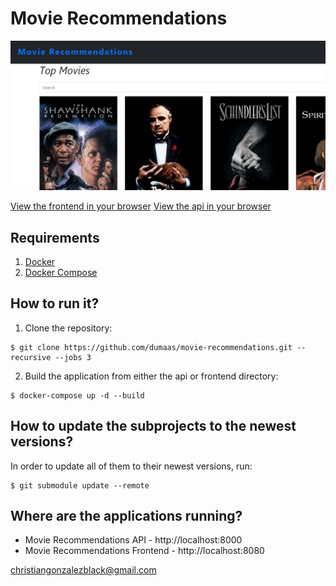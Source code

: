 # Movie Recommendations

![frontpage](https://github.com/dumaas/movie-recommendations/blob/main/images/frontend-screenshot.png?raw=true)

[View the frontend in your browser](https://movie-recommendations-api.herokuapp.com/)
[View the api in your browser](https://movie-recommendations-api.netlify.app/)

## Requirements
1. [Docker](https://docs.docker.com/install/)
2. [Docker Compose](https://docs.docker.com/compose/install/)


## How to run it?

1. Clone the repository:

```
$ git clone https://github.com/dumaas/movie-recommendations.git --recursive --jobs 3
```

2. Build the application from either the api or frontend directory:
```
$ docker-compose up -d --build
```


## How to update the subprojects to the newest versions?
In order to update all of them to their newest versions, run:
```
$ git submodule update --remote
```


## Where are the applications running?
- Movie Recommendations API - http://localhost:8000
- Movie Recommendations Frontend - http://localhost:8080


christiangonzalezblack@gmail.com
